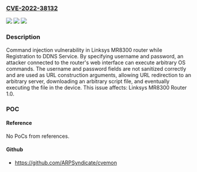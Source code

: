 ### [CVE-2022-38132](https://cve.mitre.org/cgi-bin/cvename.cgi?name=CVE-2022-38132)
![](https://img.shields.io/static/v1?label=Product&message=MR8300%20Router&color=blue)
![](https://img.shields.io/static/v1?label=Version&message=n%2Fa&color=blue)
![](https://img.shields.io/static/v1?label=Vulnerability&message=CWE-78%20OS%20Command%20Injection&color=brighgreen)

### Description

Command injection vulnerability in Linksys MR8300 router while Registration to DDNS Service. By specifying username and password, an attacker connected to the router's web interface can execute arbitrary OS commands. The username and password fields are not sanitized correctly and are used as URL construction arguments, allowing URL redirection to an arbitrary server, downloading an arbitrary script file, and eventually executing the file in the device. This issue affects: Linksys MR8300 Router 1.0.

### POC

#### Reference
No PoCs from references.

#### Github
- https://github.com/ARPSyndicate/cvemon

